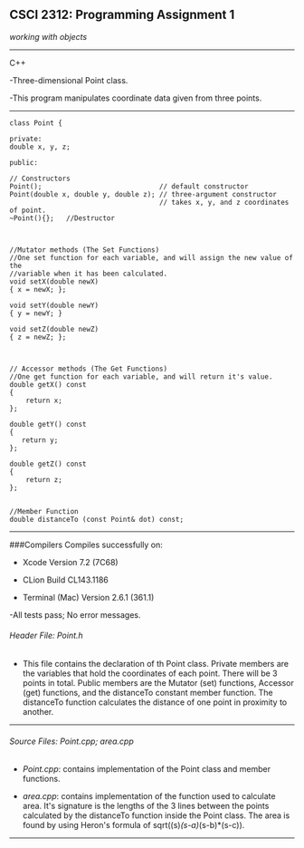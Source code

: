 ## CSCI 2312: Programming Assignment 1

_working with objects_

* * *


C++

-Three-dimensional Point class.

-This program manipulates coordinate data given from three points. 

***




    class Point {

    private:
    double x, y, z;
    
    public:

    // Constructors
    Point();                             // default constructor
    Point(double x, double y, double z); // three-argument constructor
                                         // takes x, y, and z coordinates of point.
    ~Point(){};   //Destructor



    //Mutator methods (The Set Functions)
    //One set function for each variable, and will assign the new value of the
    //variable when it has been calculated.
    void setX(double newX)
    { x = newX; };

    void setY(double newY)
    { y = newY; }

    void setZ(double newZ)
    { z = newZ; };



    // Accessor methods (The Get Functions)
    //One get function for each variable, and will return it's value.
    double getX() const
    {
        return x;
    };

    double getY() const
    {
       return y;
    };

    double getZ() const
    {
        return z;
    };


    //Member Function
    double distanceTo (const Point& dot) const;

***

###Compilers
Compiles successfully on:
 
* Xcode Version 7.2 (7C68)
 
* CLion Build CL143.1186
 
* Terminal (Mac) Version 2.6.1 (361.1)

-All tests pass; No error messages.


###### Header File: Point.h

* This file contains the declaration of th Point class. Private members are the variables that hold the coordinates 
of each point. There will be 3 points in total. Public members are the Mutator (set) functions, Accessor 
(get) functions, and the distanceTo constant member function. The distanceTo function calculates the distance 
of one point in proximity to another. 

***

###### Source Files: Point.cpp; area.cpp
* _Point.cpp_: contains implementation of the Point class and member functions. 

* _area.cpp_: contains implementation of the function used to calculate area. It's signature is the lengths of the 3
lines between the points calculated by the distanceTo function inside the Point class. The area is found by using 
Heron's formula of sqrt((s)*(s-a)*(s-b)*(s-c)). 

***
